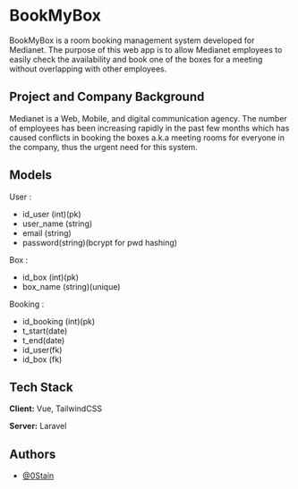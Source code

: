 
# BookMyBox

BookMyBox is a room booking management system developed for Medianet. The purpose of this web app is to allow Medianet employees to easily check the availability and book one of the boxes for a meeting without overlapping with other employees.



## Project and Company Background

Medianet is a Web, Mobile, and digital communication agency.
The number of employees has been increasing rapidly in the past few months which has caused conflicts in booking the boxes a.k.a meeting rooms
for everyone in the company, thus the urgent need for this system.


## Models

User :
- id_user (int)(pk)
- user_name (string)
- email (string)
- password(string)(bcrypt for pwd hashing)

Box :
- id_box (int)(pk)
- box_name (string)(unique)

Booking :
- id_booking (int)(pk)
- t_start(date)
- t_end(date)
- id_user(fk)
- id_box (fk)


## Tech Stack

**Client:** Vue, TailwindCSS

**Server:** Laravel


## Authors

- [@0Stain](https://github.com/0Stain)

